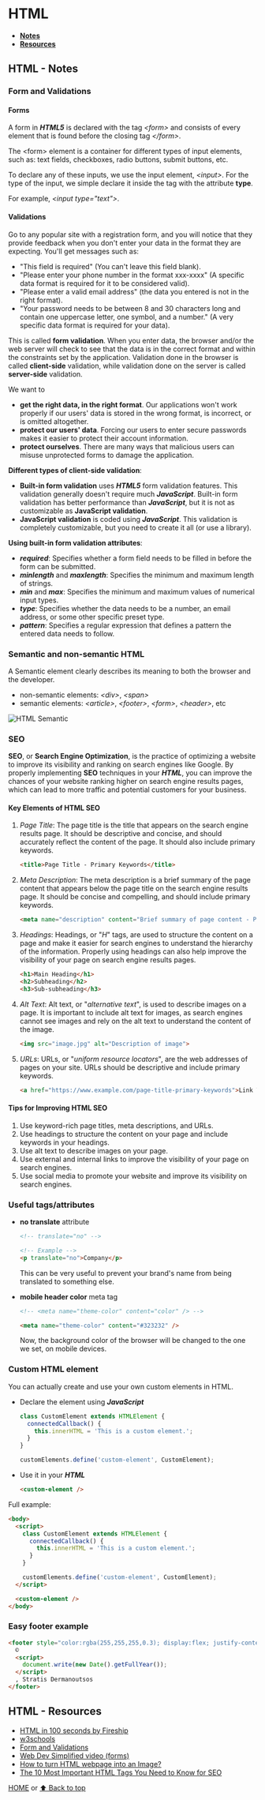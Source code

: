 # HTML

- [**Notes**](#html---notes)
- [**Resources**](#html---resources)

## HTML - Notes

### Form and Validations

#### Forms

A form in ***HTML5*** is declared with the tag *\<form>* and consists of every element that is found before the closing tag *\</form>*.

The \<form> element is a container for different types of input elements, such as: text fields, checkboxes, radio buttons, submit buttons, etc.

To declare any of these inputs, we use the input element, *\<input>*.
For the type of the input, we simple declare it inside the tag with the attribute **type**.

For example, *\<input type="text">*.

#### Validations

Go to any popular site with a registration form, and you will notice that they provide feedback when you don't enter your data in the format they are expecting. You'll get messages such as:

- "This field is required" (You can't leave this field blank).
- "Please enter your phone number in the format xxx-xxxx" (A specific data format is required for it to be considered valid).
- "Please enter a valid email address" (the data you entered is not in the right format).
- "Your password needs to be between 8 and 30 characters long and contain one uppercase letter, one symbol, and a number." (A very specific data format is required for your data).

This is called **form validation**. When you enter data, the browser and/or the web server will check to see that the data is in the correct format and within the constraints set by the application. Validation done in the browser is called **client-side** validation, while validation done on the server is called **server-side** validation.

We want to

- **get the right data, in the right format**. Our applications won't work properly if our users' data is stored in the wrong format, is incorrect, or is omitted altogether.
- **protect our users' data**. Forcing our users to enter secure passwords makes it easier to protect their account information.
- **protect ourselves**. There are many ways that malicious users can misuse unprotected forms to damage the application.

**Different types of client-side validation**:

- **Built-in form validation** uses ***HTML5*** form validation features. This validation generally doesn't require much ***JavaScript***. Built-in form validation has better performance than ***JavaScript***, but it is not as customizable as **JavaScript validation**.
- **JavaScript validation** is coded using ***JavaScript***. This validation is completely customizable, but you need to create it all (or use a library).

**Using built-in form validation attributes**:

- ***required***: Specifies whether a form field needs to be filled in before the form can be submitted.
- ***minlength*** and ***maxlength***: Specifies the minimum and maximum length of strings.
- ***min*** and ***max***: Specifies the minimum and maximum values of numerical input types.
- ***type***: Specifies whether the data needs to be a number, an email address, or some other specific preset type.
- ***pattern***: Specifies a regular expression that defines a pattern the entered data needs to follow.

### Semantic and non-semantic HTML

A Semantic element clearly describes its meaning to both the browser and the developer.

- non-semantic elements: *\<div>*, *\<span>*
- semantic elements: *\<article>*, *\<footer>*, *\<form>*, *\<header>*, etc

![HTML Semantic](/Images/HTML-Semantic.gif)

### SEO

**SEO**, or **Search Engine Optimization**, is the practice of optimizing a website to improve its visibility and ranking on search engines like Google. By properly implementing **SEO** techniques in your ***HTML***, you can improve the chances of your website ranking higher on search engine results pages, which can lead to more traffic and potential customers for your business.

#### Key Elements of HTML SEO

1. *Page Title*: The page title is the title that appears on the search engine results page. It should be descriptive and concise, and should accurately reflect the content of the page. It should also include primary keywords.

   ```html
   <title>Page Title - Primary Keywords</title>
   ```

2. *Meta Description*: The meta description is a brief summary of the page content that appears below the page title on the search engine results page. It should be concise and compelling, and should include primary keywords.

   ```html
   <meta name="description" content="Brief summary of page content - Primary Keywords">
   ```

3. *Headings*: Headings, or "*H*" tags, are used to structure the content on a page and make it easier for search engines to understand the hierarchy of the information. Properly using headings can also help improve the visibility of your page on search engine results pages.

   ```html
   <h1>Main Heading</h1>
   <h2>Subheading</h2>
   <h3>Sub-subheading</h3>
   ```

4. *Alt Text*: Alt text, or "*alternative text*", is used to describe images on a page. It is important to include alt text for images, as search engines cannot see images and rely on the alt text to understand the content of the image.

   ```html
   <img src="image.jpg" alt="Description of image">
   ```

5. *URLs*: URLs, or "*uniform resource locators*", are the web addresses of pages on your site. URLs should be descriptive and include primary keywords.

   ```html
   <a href="https://www.example.com/page-title-primary-keywords">Link Text</a>
   ```

#### Tips for Improving HTML SEO

1. Use keyword-rich page titles, meta descriptions, and URLs.
2. Use headings to structure the content on your page and include keywords in your headings.
3. Use alt text to describe images on your page.
4. Use external and internal links to improve the visibility of your page on search engines.
5. Use social media to promote your website and improve its visibility on search engines.

### Useful tags/attributes

- **no translate** attribute

  ```html
  <!-- translate="no" -->

  <!-- Example -->
  <p translate="no">Company</p>
  ```

  This can be very useful to prevent your brand's name from being translated to something else.
- **mobile header color** meta tag

  ```html
  <!-- <meta name="theme-color" content="color" /> -->

  <meta name="theme-color" content="#323232" />
  ```

  Now, the background color of the browser will be changed to the one we set, on mobile devices.

### Custom HTML element

You can actually create and use your own custom elements in HTML.

- Declare the element using ***JavaScript***

  ```javascript
  class CustomElement extends HTMLElement {
    connectedCallback() {
      this.innerHTML = 'This is a custom element.';
    }
  }

  customElements.define('custom-element', CustomElement);
  ```

- Use it in your ***HTML***

  ```html
  <custom-element />
  ```

Full example:

```html
<body>
  <script>
    class CustomElement extends HTMLElement {
      connectedCallback() {
        this.innerHTML = 'This is a custom element.';
      }
    }

    customElements.define('custom-element', CustomElement);
  </script>

  <custom-element />
</body>
```

### Easy footer example

```html
<footer style="color:rgba(255,255,255,0.3); display:flex; justify-content:space-between; padding:16px;">
  ©
  <script>
    document.write(new Date().getFullYear());
  </script>
  , Stratis Dermanoutsos
</footer>
```

## HTML - Resources

- [HTML in 100 seconds by Fireship](https://youtu.be/ok-plXXHlWw)
- [w3schools](https://www.w3schools.com/html/default.asp)
- [Form and Validations](https://developer.mozilla.org/en-US/docs/Learn/Forms/Form_validation)
- [Web Dev Simplified video (forms)](https://youtu.be/fNcJuPIZ2WE)
- [How to turn HTML webpage into an Image?](https://dev.to/jasmin/how-to-turn-html-webpage-into-an-image-n1c)
- [The 10 Most Important HTML Tags You Need to Know for SEO](https://www.greengeeks.com/blog/html-tags-for-seo/)

[HOME](https://github.com/Stratis-Dermanoutsos/Full-Stack-Notes#full-stack-notes) or [⬆ Back to top](#html)
